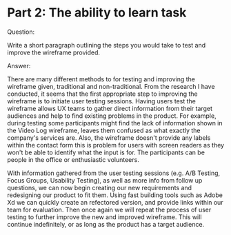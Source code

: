 # Part 2:  The ability to learn task

Question:

Write a short paragraph outlining the steps you would take to test and improve the wireframe provided.

Answer:

There are many different methods to for testing and improving the wireframe given, traditional and non-traditional. From the research I have conducted, it seems that the first appropriate step to improving the wireframe is to initiate user testing sessions. Having users test the wireframe allows UX teams to gather direct information from their target audiences and help to find existing problems in the product. For example, during testing some participants might find the lack of information shown in the Video Log wireframe, leaves them confused as what exactly the company's services are. Also, the wireframe doesn't provide any labels within the contact form this is problem for users with screen readers as they won't be able to identify what the input is for. The participants can be people in the office or enthusiastic volunteers.

With information gathered from the user testing sessions (e.g. A/B Testing, Focus Groups, Usability Testing), as well as more info from follow up questions, we can now begin creating our new requirements and redesigning our product to fit them. Using fast building tools such as Adobe Xd we can quickly create an refectored version, and provide links within our team for evaluation. Then once again we will repeat the process of user testing to further improve the new and improved wireframe. This will continue indefinitely, or as long as the product has a target audience.  
